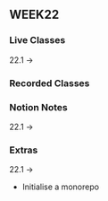 ## WEEK22

### Live Classes
22.1 -> 


### Recorded Classes


### Notion Notes
22.1 -> 


### Extras
22.1 -> 
- Initialise a monorepo